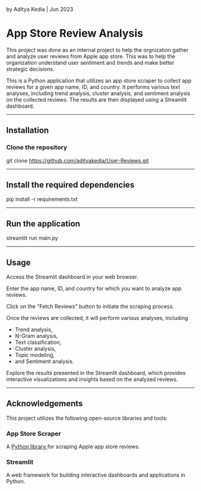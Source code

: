 by Aditya Kedia | Jun 2023

# App Store Review Analysis
This project was done as an internal project to help the orgnization gather and analyze user reviews from Apple app store. This was to help the organization understand user sentiment and trends and make better strategic decisions. 

This is a Python application that utilizes an app store scraper to collect app reviews for a given app name, ID, and country. It performs various text analyses, including trend analysis, cluster analysis, and sentiment analysis on the collected reviews. The results are then displayed using a Streamlit dashboard.

____
## Installation
### Clone the repository
git clone https://github.com/adityakedia/User-Reviews.git

____
## Install the required dependencies
pip install -r requirements.txt

____
## Run the application
streamlit run main.py

____
## Usage
Access the Streamlit dashboard in your web browser.

Enter the app name, ID, and country for which you want to analyze app reviews.

Click on the "Fetch Reviews" button to initiate the scraping process.

Once the reviews are collected, it will perform various analyses, including
 
- Trend analysis, 
- N-Gram analysis,
- Text classification,
- Cluster analysis, 
- Topic modeling,
- and Sentiment analysis.

Explore the results presented in the Streamlit dashboard, which provides interactive visualizations and insights based on the analyzed reviews.

____
## Acknowledgements
This project utilizes the following open-source libraries and tools:

### App Store Scraper
A [Python library ](https://github.com/cowboy-bebug/app-store-scraper)for scraping Apple app store reviews.

### Streamlit 
A web framework for building interactive dashboards and applications in Python.
